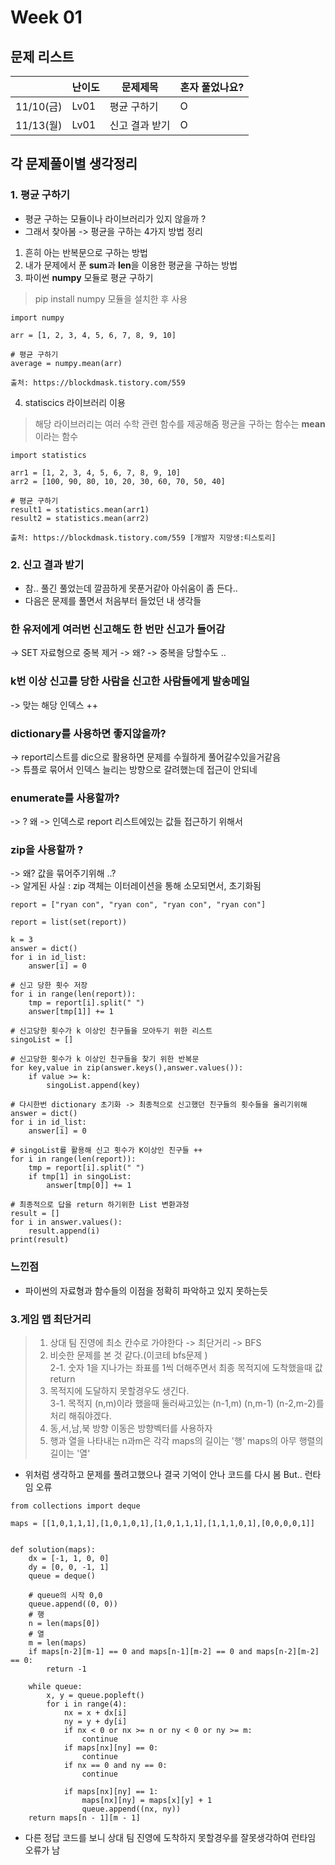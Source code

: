 # Week 01

## 문제 리스트

|          | 난이도  | 문제제목     |혼자 풀었나요?|
|----------|------|----------|-------------|
| 11/10(금) | Lv01 | 평균 구하기   |O|
| 11/13(월) | Lv01 | 신고 결과 받기 |O|



## 각 문제풀이별 생각정리
### 1. 평균 구하기
- 평균 구하는 모듈이나 라이브러리가 있지 않을까 ? 
- 그래서 찾아봄 -> 평균을 구하는 4가지 방법 정리
1. 흔히 아는 반복문으로 구하는 방법
2. 내가 문제에서 푼 **sum**과 **len**을 이용한 평균을 구하는 방법
3. 파이썬 **numpy** 모듈로 평균 구하기
> pip install numpy 모듈을 설치한 후 사용
```
import numpy

arr = [1, 2, 3, 4, 5, 6, 7, 8, 9, 10]

# 평균 구하기
average = numpy.mean(arr)

출처: https://blockdmask.tistory.com/559
```
4. statiscics 라이브러리 이용
> 해당 라이브러리는 여러 수학 관련 함수를 제공해줌
> 평균을 구하는 함수는 **mean**이라는 함수
```
import statistics

arr1 = [1, 2, 3, 4, 5, 6, 7, 8, 9, 10]
arr2 = [100, 90, 80, 10, 20, 30, 60, 70, 50, 40]

# 평균 구하기
result1 = statistics.mean(arr1)
result2 = statistics.mean(arr2)

출처: https://blockdmask.tistory.com/559 [개발자 지망생:티스토리]
```

### 2. 신고 결과 받기

- 참.. 풀긴 풀었는데 깔끔하게 못푼거같아 아쉬움이 좀 든다.. 
- 다음은 문제를 풀면서 처음부터 들었던 내 생각들


### 한 유저에게 여러번 신고해도 한 번만 신고가 들어감
->  SET 자료형으로 중복 제거 -> 왜? -> 중복을 당할수도 ..  
### k번 이상 신고를 당한 사람을 신고한 사람들에게 발송메일
-> 맞는 해당 인덱스 ++

### dictionary를 사용하면 좋지않을까?
-> report리스트를 dic으로 활용하면 문제를 수월하게 풀어갈수있을거같음<br> -> 튜플로 묶어서 인덱스 늘리는 방향으로 갈려했는데 접근이 안되네

### enumerate를 사용할까?
-> ? 왜
-> 인덱스로 report 리스트에있는 값들 접근하기 위해서

### zip을 사용할까 ?
-> 왜? 값을 묶어주기위해 ..? <br> -> 알게된 사실 : zip 객체는 이터레이션을 통해 소모되면서, 초기화됨


```id_list = ["con", "ryan"]
report = ["ryan con", "ryan con", "ryan con", "ryan con"]

report = list(set(report))

k = 3
answer = dict()
for i in id_list:
    answer[i] = 0

# 신고 당한 횟수 저장
for i in range(len(report)):
    tmp = report[i].split(" ")
    answer[tmp[1]] += 1

# 신고당한 횟수가 k 이상인 친구들을 모아두기 위한 리스트
singoList = []

# 신고당한 횟수가 k 이상인 친구들을 찾기 위한 반복문
for key,value in zip(answer.keys(),answer.values()):
    if value >= k:
        singoList.append(key)

# 다시한번 dictionary 초기화 -> 최종적으로 신고했던 친구들의 횟수들을 올리기위해
answer = dict()
for i in id_list:
    answer[i] = 0
    
# singoList를 활용해 신고 횟수가 K이상인 친구들 ++
for i in range(len(report)):
    tmp = report[i].split(" ")
    if tmp[1] in singoList:
        answer[tmp[0]] += 1

# 최종적으로 답을 return 하기위한 List 변환과정
result = []
for i in answer.values():
    result.append(i)
print(result) 
```
### 느낀점
- 파이썬의 자료형과 함수들의 이점을 정확히 파악하고 있지 못하는듯


### 3.게임 맵 최단거리

>    1. 상대 팀 진영에 최소 칸수로 가야한다 -> 최단거리 -> BFS
>    2. 비슷한 문제를 본 것 같다.(이코테 bfs문제 )<br>
>2-1. 숫자 1을 지나가는 좌표를 1씩 더해주면서 최종 목적지에 도착했을때 값 return
>3. 목적지에 도달하지 못할경우도 생긴다.<br>
>3-1. 목적지 (n,m)이라 했을때 둘러싸고있는 (n-1,m) (n,m-1) (n-2,m-2)를 처리 해줘야겠다.<br>
>4. 동,서,남,북 방향 이동은 방향벡터를 사용하자
>5. 행과 열을 나타내는 n과m은 각각 maps의 길이는 '행' maps의 아무 행렬의 길이는 '열'
 
- 위처럼 생각하고 문제를 풀려고했으나 결국 기억이 안나 코드를 다시 봄 But.. 런타임 오류
```
from collections import deque

maps = [[1,0,1,1,1],[1,0,1,0,1],[1,0,1,1,1],[1,1,1,0,1],[0,0,0,0,1]]


def solution(maps):
    dx = [-1, 1, 0, 0]
    dy = [0, 0, -1, 1]
    queue = deque()

    # queue의 시작 0,0
    queue.append((0, 0))
    # 행
    n = len(maps[0])
    # 열
    m = len(maps)
    if maps[n-2][m-1] == 0 and maps[n-1][m-2] == 0 and maps[n-2][m-2] == 0:
        return -1

    while queue:
        x, y = queue.popleft()
        for i in range(4):
            nx = x + dx[i]
            ny = y + dy[i]
            if nx < 0 or nx >= n or ny < 0 or ny >= m:
                continue
            if maps[nx][ny] == 0:
                continue
            if nx == 0 and ny == 0:
                continue

            if maps[nx][ny] == 1:
                maps[nx][ny] = maps[x][y] + 1
                queue.append((nx, ny))
    return maps[n - 1][m - 1]

```

- 다른 정답 코드를 보니 상대 팀 진영에 도착하지 못할경우를 잘못생각하여 런타임 오류가 남

